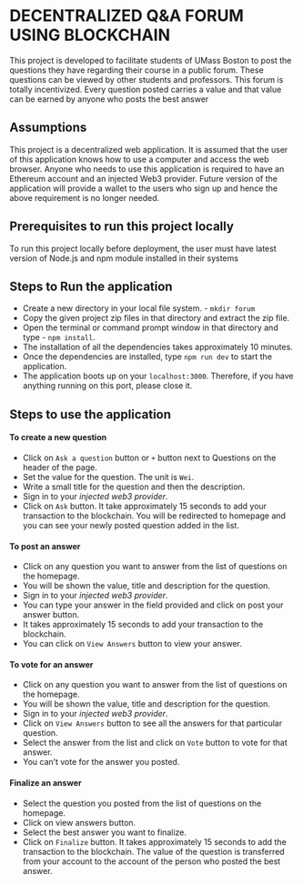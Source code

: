 # DECENTRALIZED Q&A FORUM USING BLOCKCHAIN

This project is developed to facilitate students of UMass Boston to post the questions they have regarding their course in a public forum. These questions can be viewed by other students and professors. This forum is totally incentivized. Every question posted carries a value and that value can be earned by anyone who posts the best answer


## Assumptions
This project is a decentralized web application. It is assumed that the user of this application knows how to use a computer and access the web browser. Anyone who needs to use this application is required to have an Ethereum account and an injected Web3 provider. Future version of the application will provide a wallet to the users who sign up and hence the above requirement is no longer needed.

## Prerequisites to run this project locally
To run this project locally before deployment, the user must have latest version of Node.js and npm module installed in their systems

## Steps to Run the application

* Create a new directory in your local file system. - `mkdir forum`
* Copy the given project zip files in that directory and extract the zip file. 
* Open the terminal or command prompt window in that directory and type - `npm install`. 
* The installation of all the dependencies takes approximately 10 minutes. 
* Once the dependencies are installed, type `npm run dev` to start the application. 
* The application boots up on your `localhost:3000`. Therefore, if you have anything running on this port, please close it.

## Steps to use the application
#### To create a new question
* Click on `Ask a question` button or `+` button next to Questions on the header of the page.
* Set the value for the question. The unit is `Wei`.
* Write a small title for the question and then the description. 
* Sign in to your *injected web3 provider*. 
* Click on `Ask` button. It take approximately 15 seconds to add your transaction to the blockchain. You will be redirected to homepage and you can see your newly posted question added in the list.

#### To post an answer 
* Click on any question you want to answer from the list of questions on the homepage. 
* You will be shown the value, title and description for the question. 
* Sign in to your *injected web3 provider*. 
* You can type your answer in the field provided and click on post your answer button.
* It takes approximately 15 seconds to add your transaction to the blockchain.
* You can click on `View Answers` button to view your answer. 
#### To vote for an answer 
* Click on any question you want to answer from the list of questions on the homepage. 
* You will be shown the value, title and description for the question. 
* Sign in to your *injected web3 provider*. 
* Click on `View Answers` button to see all the answers for that particular question. 
* Select the answer from the list and click on `Vote` button to vote for that answer. 
* You can’t vote for the answer you posted. 
#### Finalize an answer 
* Select the question you posted from the list of questions on the homepage. 
* Click on view answers button. 
* Select the best answer you want to finalize. 
* Click on `Finalize` button. It takes approximately 15 seconds to add the transaction to the blockchain. The value of the question is transferred from your account to the account of the person who posted the best answer.
